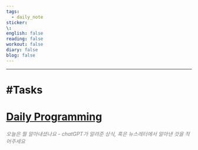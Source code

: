 ```yaml
---
tags:
  - daily_note
sticker: 
\: 
english: false
reading: false
workout: false
diary: false
blog: false
---
```

---

# #Tasks


# [Daily Programming](https://chat.openai.com/c/b5ec57ca-f2fd-4969-8412-031c4339a2f7)
<font color="#7f7f7f">*오늘은 뭘 알아내셨나요 - chatGPT가 알려준 상식, 혹은 뉴스레터에서 알아낸 것을 적어주세요*</font>
